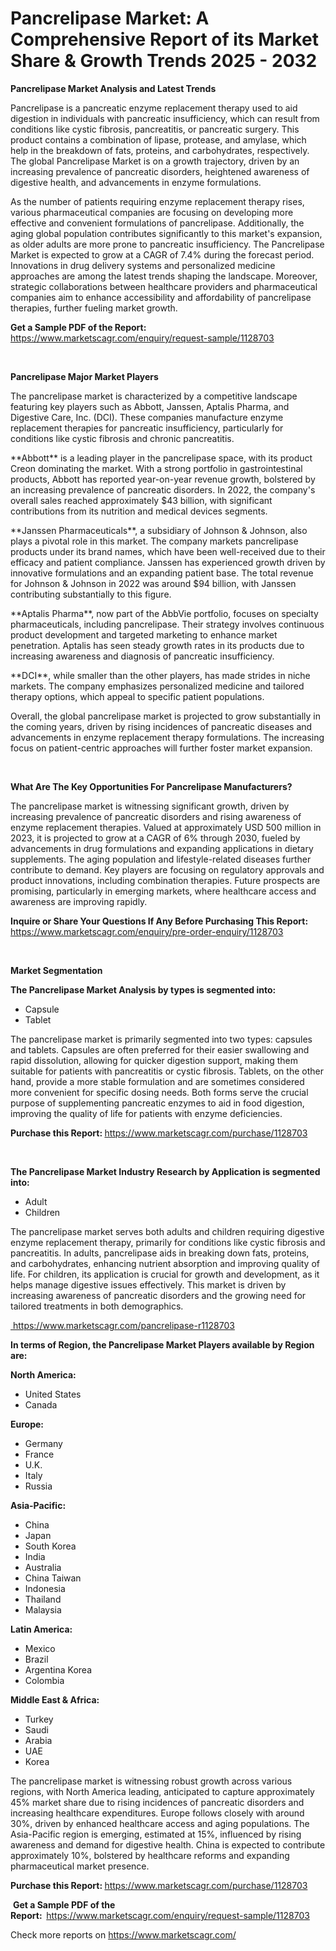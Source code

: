 <p><h1>Pancrelipase Market: A Comprehensive Report of its Market Share & Growth Trends 2025 - 2032</h1></p><p><strong>Pancrelipase Market Analysis and Latest Trends</strong></p>
<p><p>Pancrelipase is a pancreatic enzyme replacement therapy used to aid digestion in individuals with pancreatic insufficiency, which can result from conditions like cystic fibrosis, pancreatitis, or pancreatic surgery. This product contains a combination of lipase, protease, and amylase, which help in the breakdown of fats, proteins, and carbohydrates, respectively. The global Pancrelipase Market is on a growth trajectory, driven by an increasing prevalence of pancreatic disorders, heightened awareness of digestive health, and advancements in enzyme formulations.</p><p>As the number of patients requiring enzyme replacement therapy rises, various pharmaceutical companies are focusing on developing more effective and convenient formulations of pancrelipase. Additionally, the aging global population contributes significantly to this market's expansion, as older adults are more prone to pancreatic insufficiency. The Pancrelipase Market is expected to grow at a CAGR of 7.4% during the forecast period. Innovations in drug delivery systems and personalized medicine approaches are among the latest trends shaping the landscape. Moreover, strategic collaborations between healthcare providers and pharmaceutical companies aim to enhance accessibility and affordability of pancrelipase therapies, further fueling market growth.</p></p>
<p><strong>Get a Sample PDF of the Report:&nbsp;</strong> <a href="https://www.marketscagr.com/enquiry/request-sample/1128703?utm_campaign=2660&utm_medium=2&utm_source=Github&utm_content=ia&utm_term=08032025&utm_id=pancrelipase">https://www.marketscagr.com/enquiry/request-sample/1128703</a></p>
<p>&nbsp;</p>
<p><strong>Pancrelipase Major Market Players</strong></p>
<p><p>The pancrelipase market is characterized by a competitive landscape featuring key players such as Abbott, Janssen, Aptalis Pharma, and Digestive Care, Inc. (DCI). These companies manufacture enzyme replacement therapies for pancreatic insufficiency, particularly for conditions like cystic fibrosis and chronic pancreatitis.</p><p>**Abbott** is a leading player in the pancrelipase space, with its product Creon dominating the market. With a strong portfolio in gastrointestinal products, Abbott has reported year-on-year revenue growth, bolstered by an increasing prevalence of pancreatic disorders. In 2022, the company's overall sales reached approximately $43 billion, with significant contributions from its nutrition and medical devices segments.</p><p>**Janssen Pharmaceuticals**, a subsidiary of Johnson & Johnson, also plays a pivotal role in this market. The company markets pancrelipase products under its brand names, which have been well-received due to their efficacy and patient compliance. Janssen has experienced growth driven by innovative formulations and an expanding patient base. The total revenue for Johnson & Johnson in 2022 was around $94 billion, with Janssen contributing substantially to this figure.</p><p>**Aptalis Pharma**, now part of the AbbVie portfolio, focuses on specialty pharmaceuticals, including pancrelipase. Their strategy involves continuous product development and targeted marketing to enhance market penetration. Aptalis has seen steady growth rates in its products due to increasing awareness and diagnosis of pancreatic insufficiency.</p><p>**DCI**, while smaller than the other players, has made strides in niche markets. The company emphasizes personalized medicine and tailored therapy options, which appeal to specific patient populations.</p><p>Overall, the global pancrelipase market is projected to grow substantially in the coming years, driven by rising incidences of pancreatic diseases and advancements in enzyme replacement therapy formulations. The increasing focus on patient-centric approaches will further foster market expansion.</p></p>
<p>&nbsp;</p>
<p><strong>What Are The Key Opportunities For Pancrelipase Manufacturers?</strong></p>
<p><p>The pancrelipase market is witnessing significant growth, driven by increasing prevalence of pancreatic disorders and rising awareness of enzyme replacement therapies. Valued at approximately USD 500 million in 2023, it is projected to grow at a CAGR of 6% through 2030, fueled by advancements in drug formulations and expanding applications in dietary supplements. The aging population and lifestyle-related diseases further contribute to demand. Key players are focusing on regulatory approvals and product innovations, including combination therapies. Future prospects are promising, particularly in emerging markets, where healthcare access and awareness are improving rapidly.</p></p>
<p><strong>Inquire or Share Your Questions If Any Before Purchasing This Report:</strong> <a href="https://www.marketscagr.com/enquiry/pre-order-enquiry/1128703?utm_campaign=2660&utm_medium=2&utm_source=Github&utm_content=ia&utm_term=08032025&utm_id=pancrelipase">https://www.marketscagr.com/enquiry/pre-order-enquiry/1128703</a></p>
<p>&nbsp;</p>
<p><strong>Market Segmentation</strong></p>
<p><strong>The Pancrelipase Market Analysis by types is segmented into:</strong></p>
<p><ul><li>Capsule</li><li>Tablet</li></ul></p>
<p><p>The pancrelipase market is primarily segmented into two types: capsules and tablets. Capsules are often preferred for their easier swallowing and rapid dissolution, allowing for quicker digestion support, making them suitable for patients with pancreatitis or cystic fibrosis. Tablets, on the other hand, provide a more stable formulation and are sometimes considered more convenient for specific dosing needs. Both forms serve the crucial purpose of supplementing pancreatic enzymes to aid in food digestion, improving the quality of life for patients with enzyme deficiencies.</p></p>
<p><strong>Purchase this Report:&nbsp;</strong><a href="https://www.marketscagr.com/purchase/1128703?utm_campaign=2660&utm_medium=2&utm_source=Github&utm_content=ia&utm_term=08032025&utm_id=pancrelipase">https://www.marketscagr.com/purchase/1128703</a></p>
<p>&nbsp;</p>
<p><strong>The Pancrelipase Market Industry Research by Application is segmented into:</strong></p>
<p><ul><li>Adult</li><li>Children</li></ul></p>
<p><p>The pancrelipase market serves both adults and children requiring digestive enzyme replacement therapy, primarily for conditions like cystic fibrosis and pancreatitis. In adults, pancrelipase aids in breaking down fats, proteins, and carbohydrates, enhancing nutrient absorption and improving quality of life. For children, its application is crucial for growth and development, as it helps manage digestive issues effectively. This market is driven by increasing awareness of pancreatic disorders and the growing need for tailored treatments in both demographics.</p></p>
<p><a href="https://www.marketscagr.com/pancrelipase-r1128703?utm_campaign=2660&utm_medium=2&utm_source=Github&utm_content=ia&utm_term=08032025&utm_id=pancrelipase">&nbsp;https://www.marketscagr.com/pancrelipase-r1128703</a></p>
<p><strong>In terms of Region, the Pancrelipase Market Players available by Region are:</strong></p>
<p>
    <p> <strong> North America: </strong>
        <ul>
            <li>United States</li>
            <li>Canada</li>
        </ul>
        </p> 
    <p> <strong> Europe: </strong>
        <ul>
            <li>Germany</li>
            <li>France</li>
            <li>U.K.</li>
            <li>Italy</li>
            <li>Russia</li>
        </ul>
        </p> 
    <p> <strong> Asia-Pacific: </strong>
        <ul>
            <li>China</li>
            <li>Japan</li>
            <li>South Korea</li>
            <li>India</li>
            <li>Australia</li>
            <li>China Taiwan</li>
            <li>Indonesia</li>
            <li>Thailand</li>
            <li>Malaysia</li>
        </ul>
        </p> 
    <p> <strong> Latin America: </strong>
        <ul>
            <li>Mexico</li>
            <li>Brazil</li>
            <li>Argentina Korea</li>
            <li>Colombia</li>
        </ul>
        </p> 
    <p> <strong> Middle East & Africa: </strong>
        <ul>
            <li>Turkey</li>
            <li>Saudi</li>
            <li>Arabia</li>
            <li>UAE</li>
            <li>Korea</li>
        </ul>
    </p>
    </p>
<p><p>The pancrelipase market is witnessing robust growth across various regions, with North America leading, anticipated to capture approximately 45% market share due to rising incidences of pancreatic disorders and increasing healthcare expenditures. Europe follows closely with around 30%, driven by enhanced healthcare access and aging populations. The Asia-Pacific region is emerging, estimated at 15%, influenced by rising awareness and demand for digestive health. China is expected to contribute approximately 10%, bolstered by healthcare reforms and expanding pharmaceutical market presence.</p></p>
<p><strong>Purchase this Report: </strong><a href="https://www.marketscagr.com/purchase/1128703?utm_campaign=2660&utm_medium=2&utm_source=Github&utm_content=ia&utm_term=08032025&utm_id=pancrelipase">https://www.marketscagr.com/purchase/1128703</a></p>
<p>&nbsp;<strong>Get a Sample PDF of the Report:&nbsp;&nbsp;</strong><a href="https://www.marketscagr.com/enquiry/request-sample/1128703?utm_campaign=2660&utm_medium=2&utm_source=Github&utm_content=ia&utm_term=08032025&utm_id=pancrelipase">https://www.marketscagr.com/enquiry/request-sample/1128703</a></p>
<p><strong></strong></p>
<p>Check more reports on <a href="https://www.marketscagr.com/?utm_campaign=2660&utm_medium=2&utm_source=Github&utm_content=ia&utm_term=08032025&utm_id=pancrelipase">https://www.marketscagr.com/</a></p>